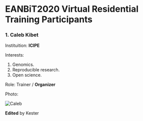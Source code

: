 # EANBiT2020 Virtual Residential Training Participants

### 1. Caleb Kibet
Instituition: **ICIPE**

Interests: 
1. Genomics.
1. Reproducible research.
1. Open science.

Role: Trainer / **Organizer**

Photo: 

![Caleb](https://avatars2.githubusercontent.com/u/3762127?s=460&u=6207a79932618c06f74b5f21378b27fecc770eb1&v=4)

**Edited** by Kester
